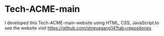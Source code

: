 # Tech-ACME-main
I developed this Tech-ACME-main-website using HTML, CSS, JavaScript.to see the website visit https://github.com/shreyagang14?tab=repositories
